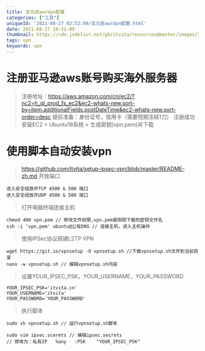```yaml
---
title: 亚马逊awsVpn配置
categories: ["工具"]
uniqueId: '2021-08-27 02:52:09/亚马逊awsVpn配置.html'
date: 2021-08-27 10:52:09
thumbnail: https://cdn.jsdelivr.net/gh/itvita/resources@master/images/20210827105956.jpeg
tags: vpn
keywords: vpn
---
```


# 注册亚马逊aws账号购买海外服务器
> 注册地址：https://aws.amazon.com/cn/ec2/?nc2=h_ql_prod_fs_ec2&ec2-whats-new.sort-by=item.additionalFields.postDateTime&ec2-whats-new.sort-order=desc
> 提前准备：身份证号，信用卡（需要短期冻结1刀）
> 注册成功安装EC2 > Ubuntu18系统 > 生成密钥(vpn.pem)并下载

# 使用脚本自动安装vpn
>https://github.com/itvita/setup-ipsec-vpn/blob/master/README-zh.md
>开放端口

```
进入安全组放开TCP 4500 & 500 端口
进入安全组放开UDP 4500 & 500 端口
```
> 打开电脑终端连接主机

```
chmod 400 vpn.pem // 修改文件权限,vpn.pem是刚刚下载的密钥文件名
ssh -i 'vpn.pem' ubuntu@公有DNS // 连接主机，进入主机操作
```
> 使用IPSec协议搭建L2TP VPN

```
wget https://git.io/vpnsetup -O vpnsetup.sh //下载vpnsetup.sh文件到当前目录
nano -w vpnsetup.sh // 编辑vpnsetup.sh内容
```

> 设置YOUR_IPSEC_PSK，YOUR_USERNAME，YOUR_PASSWORD

```
YOUR_IPSEC_PSK='itvita.cn'
YOUR_USERNAME='itvita'
YOUR_PASSWORD='YOUR_PASSWORD'
```

> 执行脚本

```
sudo sh vpnsetup.sh // 运行vpnsetup.sh脚本
 
sudo vim ipsec.scerets // 编辑ipsec.secrets
// 修改为：私有IP   %any   :PSK    "YOUR_IPSEC_PSK"
```